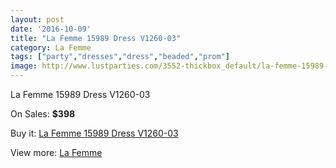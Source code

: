```yaml
---
layout: post
date: '2016-10-09'
title: "La Femme 15989 Dress V1260-03"
category: La Femme
tags: ["party","dresses","dress","beaded","prom"]
image: http://www.lustparties.com/3552-thickbox_default/la-femme-15989-dress-v1260-03.jpg
---
```

La Femme 15989 Dress V1260-03

On Sales: **$398**
<a href="https://www.lustparties.com/en/la-femme/1178-la-femme-15989-dress-v1260-03.html"><amp-img layout="responsive" width="600" height="600" src="//www.lustparties.com/3552-thickbox_default/la-femme-15989-dress-v1260-03.jpg" alt="La Femme 15989 Dress V1260-03 0" /></a>
<a href="https://www.lustparties.com/en/la-femme/1178-la-femme-15989-dress-v1260-03.html"><amp-img layout="responsive" width="600" height="600" src="//www.lustparties.com/3553-thickbox_default/la-femme-15989-dress-v1260-03.jpg" alt="La Femme 15989 Dress V1260-03 1" /></a>

Buy it: [La Femme 15989 Dress V1260-03](https://www.lustparties.com/en/la-femme/1178-la-femme-15989-dress-v1260-03.html "La Femme 15989 Dress V1260-03")

View more: [La Femme](https://www.lustparties.com/en/4-la-femme "La Femme")